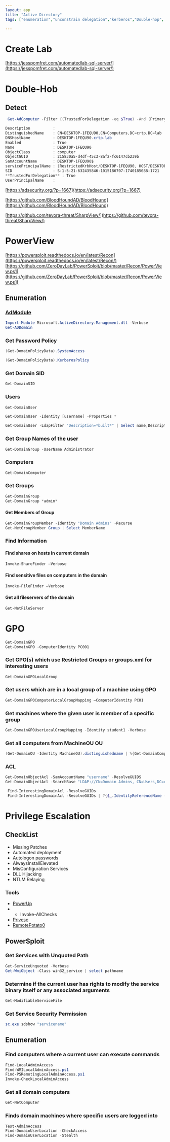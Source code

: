 ```yaml
---
layout: app
title: "Active Directory"
tags: ["enumeration","unconstrain delegation","kerberos","Double-hop", "GPO","OU"]

---
```


# Create Lab

[https://jesspomfret.com/automatedlab-sql-server/](https://jesspomfret.com/automatedlab-sql-server/)


# Double-Hob

## Detect 

```powershell
 Get-AdComputer -Filter {(TrustedForDelegation -eq $True) -And (PrimaryGroupId -eq 515)} -Properties TrustedForDelegation,TrustedForDelegation,servicePrincipalName,Description

Description          :
DistinguishedName    : CN=DESKTOP-1FEQU90,CN=Computers,DC=crtp,DC=lab
DNSHostName          : DESKTOP-1FEQU90.crtp.lab
Enabled              : True
Name                 : DESKTOP-1FEQU90
ObjectClass          : computer
ObjectGUID           : 215830a5-d4df-45c3-8af2-fc6147cb239b
SamAccountName       : DESKTOP-1FEQU90$
servicePrincipalName : {RestrictedKrbHost/DESKTOP-1FEQU90, HOST/DESKTOP-1FEQU90, RestrictedKrbHost/DESKTOP-1FEQU90.crtp.lab, HOST/DESKTOP-1FEQU90.crtp.lab}
SID                  : S-1-5-21-632435846-1015186707-1740185088-1721
**TrustedForDelegation** : True
UserPrincipalName    :

```

[https://adsecurity.org/?p=1667](https://adsecurity.org/?p=1667)

[https://github.com/BloodHoundAD/BloodHound](https://github.com/BloodHoundAD/BloodHound)

[https://github.com/tevora-threat/SharpView/](https://github.com/tevora-threat/SharpView/)

# PowerView

[https://powersploit.readthedocs.io/en/latest/Recon](https://powersploit.readthedocs.io/en/latest/Recon/)
[https://github.com/ZeroDayLab/PowerSploit/blob/master/Recon/PowerView.ps1](https://github.com/ZeroDayLab/PowerSploit/blob/master/Recon/PowerView.ps1)
## Enumeration

### [AdModule](https://github.com/samratashok/ADModule)

```powershell
Import-Module Microsoft.ActiveDirectory.Management.dll -Verbose
Get-ADDomain
```



### Get Password Policy

```powershell
(Get-DomainPolicyData).SystemAccess

(Get-DomainPolicyData).KerberosPolicy
```

### Get Domain SID

```powershell
Get-DomainSID
```

### Users

```powershell
Get-DomainUser

Get-DomainUser -Identity [username] -Properties *

Get-DomainUser -LdapFilter "Description=*built*" | Select name,Description
```

### Get Group Names of the user
```powershell
Get-DomainGroup -UserName Administrator
```

### Computers
```powershell
Get-DomainComputer
```

### Get Groups

```powershell
Get-DomainGroup 
Get-DomainGroup *admin*
```

#### Get Members of Group

```powershell
Get-DomainGroupMember -Identity "Domain Admins" -Recurse
Get-NetGroupMember Group | Select MemberName
```



### Find Information

#### Find shares on hosts in current domain

```powershell
Invoke-ShareFinder –Verbose
```

#### Find sensitive files on computers in the domain

```powershell
Invoke-FileFinder –Verbose
```

#### Get all fileservers of the domain
```powershell
Get-NetFileServer
```

# GPO

```powershell
Get-DomainGPO
Get-DomainGPO -ComputerIdentity PC001
```

### Get GPO(s) which use Restricted Groups or groups.xml for interesting users

```powershell
Get-DomainGPOLocalGroup
```

### Get users which are in a local group of a machine using GPO

```powershell
Get-DomainGPOComputerLocalGroupMapping –ComputerIdentity PC01
```

### Get machines where the given user is member of a specific group

```powershell
Get-DomainGPOUserLocalGroupMapping -Identity student1 -Verbose
```


### Get all computers from MachineOU OU
```powershell
(Get-DomainOU -Identity MachineOU).distinguishedname | %{Get-DomainComputer -SearchBase $_} | select Name
```

### ACL

```powershell
Get-DomainObjectAcl -SamAccountName "username" -ResolveGUIDS
Get-DomainObjectAcl -SearchBase "LDAP://CN=Domain Admins, CN=Users,DC=crtp,DC=lab" -ResolveGUIDS
```
```powershell
 Find-InterestingDomainAcl -ResolveGUIDs
 Find-InterestingDomainAcl -ResolveGUIDs | ?{$_.IdentityReferenceName -match "username"}
```

# Privilege Escalation

## CheckList

- Missing Patches
- Automated deployment
- Autologon passwords
- AlwaysInstallElevated
- MisConfiguration Services
- DLL Hijacking
- NTLM Relaying


### Tools
* [PowerUp](https://github.com/PowerShellMafia/PowerSploit/tree/master/Privesc)
* - Invoke-AllChecks
* [Privesc](https://github.com/enjoiz/Privesc)
* [RemotePotato0](https://github.com/antonioCoco/RemotePotato0)

## PowerSploit

### Get Services with Unquoted Path

```powershell
Get-ServiceUnquoted -Verbose
Get-WmiObject -Class win32_service | select pathname
```
### Determine if the current user has rights to modify the service binary itself or any associated arguments

```powershell
Get-ModifiableServiceFile
```

### Get Service Security Permission
```powershell
sc.exe sdshow "servicename"
```



## Enumeration

### Find computers where a current user can execute commands

```powershell
Find-LocalAdminAccess
Find-WMILocalAdminAccess.ps1
Find-PSRemotingLocalAdminAccess.ps1 
Invoke-CheckLocalAdminAccess
```


### Get all domain computers

```powershell
Get-NetComputer
```

### Finds domain machines where specific users are logged into

```powershell
Test-AdminAccess
Find-DomainUserLocation -CheckAccess
Find-DomainUserLocation -Stealth
```